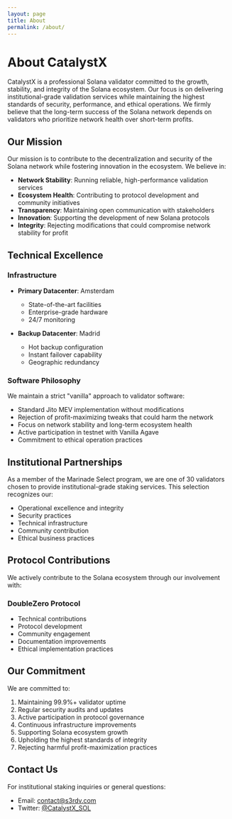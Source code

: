 ```yaml
---
layout: page
title: About
permalink: /about/
---
```


# About CatalystX

CatalystX is a professional Solana validator committed to the growth, stability, and integrity of the Solana ecosystem. Our focus is on delivering institutional-grade validation services while maintaining the highest standards of security, performance, and ethical operations. We firmly believe that the long-term success of the Solana network depends on validators who prioritize network health over short-term profits.

## Our Mission

Our mission is to contribute to the decentralization and security of the Solana network while fostering innovation in the ecosystem. We believe in:

- **Network Stability**: Running reliable, high-performance validation services
- **Ecosystem Health**: Contributing to protocol development and community initiatives
- **Transparency**: Maintaining open communication with stakeholders
- **Innovation**: Supporting the development of new Solana protocols
- **Integrity**: Rejecting modifications that could compromise network stability for profit

## Technical Excellence

### Infrastructure
- **Primary Datacenter**: Amsterdam
  - State-of-the-art facilities
  - Enterprise-grade hardware
  - 24/7 monitoring

- **Backup Datacenter**: Madrid
  - Hot backup configuration
  - Instant failover capability
  - Geographic redundancy

### Software Philosophy
We maintain a strict "vanilla" approach to validator software:
- Standard Jito MEV implementation without modifications
- Rejection of profit-maximizing tweaks that could harm the network
- Focus on network stability and long-term ecosystem health
- Active participation in testnet with Vanilla Agave
- Commitment to ethical operation practices

## Institutional Partnerships

As a member of the Marinade Select program, we are one of 30 validators chosen to provide institutional-grade staking services. This selection recognizes our:
- Operational excellence and integrity
- Security practices
- Technical infrastructure
- Community contribution
- Ethical business practices

## Protocol Contributions

We actively contribute to the Solana ecosystem through our involvement with:

### DoubleZero Protocol
- Technical contributions
- Protocol development
- Community engagement
- Documentation improvements
- Ethical implementation practices

## Our Commitment

We are committed to:
1. Maintaining 99.9%+ validator uptime
2. Regular security audits and updates
3. Active participation in protocol governance
4. Continuous infrastructure improvements
5. Supporting Solana ecosystem growth
6. Upholding the highest standards of integrity
7. Rejecting harmful profit-maximization practices

## Contact Us

For institutional staking inquiries or general questions:
- Email: [contact@s3rdv.com](mailto:contact@s3rdv.com)
- Twitter: [@CatalystX_SOL](https://x.com/CatalystX_SOL) 